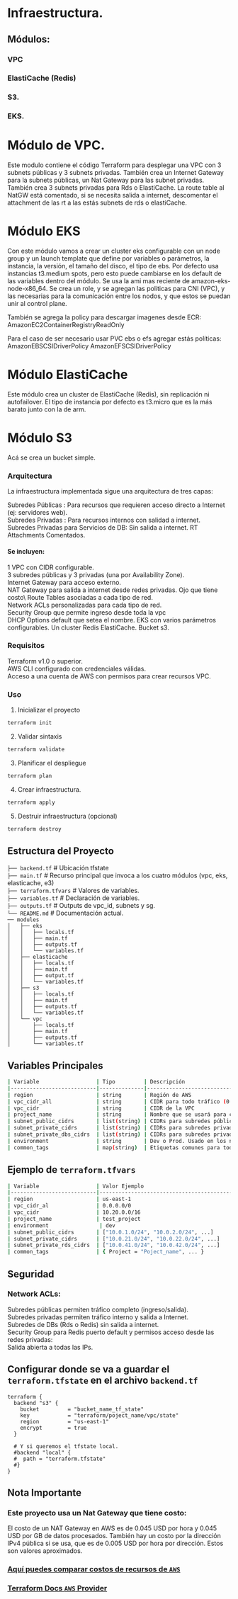 # Infraestructura.
## Módulos:
   ### VPC
   ### ElastiCache (Redis)
   ### S3.
   ### EKS.


# Módulo de VPC.

Este modulo contiene el código Terraform para desplegar una VPC con 3 subnets públicas y 3 subnets privadas. También crea un Internet Gateway para la subnets públicas, un Nat Gateway para las subnet privadas.
También crea 3 subnets privadas para Rds o ElastiCache. La route table al NatGW está comentado, si se necesita salida a internet, descomentar el attachment de las rt a las estás subnets de rds o elastiCache.

# Módulo EKS

Con este módulo vamos a crear un cluster eks configurable con un node group y un launch template que define por variables o parámetros, la instancia, la versión, el tamaño del disco, el tipo de ebs. Por defecto usa instancias t3.medium spots, pero esto puede cambiarse en los default de las variables dentro del módulo.
Se usa la ami mas reciente de amazon-eks-node-x86_64.
Se crea un role, y se agregan las políticas para CNI (VPC), y las necesarias para la comunicación entre los nodos, y que estos se puedan unir al control plane.

También se agrega la policy para descargar imagenes desde ECR:
AmazonEC2ContainerRegistryReadOnly

Para el caso de ser necesario usar PVC ebs o efs agregar estás políticas:
AmazonEBSCSIDriverPolicy
AmazonEFSCSIDriverPolicy

# Módulo ElastiCache

Este módulo crea un cluster de ElastiCache (Redis), sin replicación ni autofailover.
El tipo de instancia por defecto es t3.micro que es la más barato junto con la de arm.

# Módulo S3

Acá se crea un bucket simple.

### Arquitectura
La infraestructura implementada sigue una arquitectura de tres capas:

Subredes Públicas : Para recursos que requieren acceso directo a Internet (ej: servidores web).\
Subredes Privadas : Para recursos internos con salidad a internet.\
Subredes Privadas para Servicios de DB: Sin salida a internet. RT Attachments Comentados.

#### Se incluyen:

1 VPC con CIDR configurable.\
3 subredes públicas y 3 privadas (una por Availability Zone).\
Internet Gateway para acceso externo.\
NAT Gateway para salida a internet desde redes privadas. Ojo que tiene costo\ 
Route Tables asociadas a cada tipo de red.\
Network ACLs personalizadas para cada tipo de red.\
Security Group que permite ingreso desde toda la vpc\
DHCP Options default que setea el nombre.
EKS con varios parámetros configurables.
Un cluster Redis ElastiCache.
Bucket s3.

### Requisitos
Terraform v1.0 o superior.\
AWS CLI configurado con credenciales válidas.\
Acceso a una cuenta de AWS con permisos para crear recursos VPC.

### Uso

1. Inicializar el proyecto
```bash
terraform init
```

2. Validar sintaxis
```bash
terraform validate
```

3. Planificar el despliegue
```bash
terraform plan
```

4. Crear infraestructura.
```bash
terraform apply
```

5. Destruir infraestructura (opcional)
```bash
terraform destroy
```



## Estructura del Proyecto

`├── backend.tf`            # Ubicación tfstate\
`├── main.tf`               # Recurso principal que invoca a los cuatro módulos (vpc, eks, elasticache, e3)\
`├── terraform.tfvars`      # Valores de variables.\
`├── variables.tf`          # Declaración de variables.\
`├── outputs.tf`            # Outputs de vpc_id, subnets y sg.\
`└── README.md`             # Documentación actual.\
`── modules`\
`│   ├── eks`\
`│   │   ├── locals.tf`\
`│   │   ├── main.tf`\
`│   │   ├── outputs.tf`\
`│   │   └── variables.tf`\
`│   ├── elasticache`\
`│   │   ├── locals.tf`\
`│   │   ├── main.tf`\
`│   │   ├── output.tf`\
`│   │   └── variables.tf`\
`│   ├── s3`\
`│   │   ├── locals.tf`\
`│   │   ├── main.tf`\
`│   │   ├── outputs.tf`\
`│   │   └── variables.tf`\
`│   └── vpc`\
`│       ├── locals.tf`\
`│       ├── main.tf`\
`│       ├── outputs.tf`\
`│       └── variables.tf`


## Variables Principales


```bash
| Variable                  | Tipo         | Descripción                                      |
|---------------------------|--------------|--------------------------------------------------|
| region                    | string       | Región de AWS                                    |
| vpc_cidr_all              | string       | CIDR para todo tráfico (0.0.0.0/0)               |
| vpc_cidr                  | string       | CIDR de la VPC                                   |
| project_name              | string       | Nombre que se usará para crear los recursos      |
| subnet_public_cidrs       | list(string) | CIDRs para subredes públicas                     |
| subnet_private_cidrs      | list(string) | CIDRs para subredes privadas.                    |
| subnet_private_dbs_cidrs  | list(string) | CIDRs para subredes privadas de RDS O Redis      |
| environment               | string       | Dev o Prod. Usado en los nombres de los recursos |
| common_tags               | map(string)  | Etiquetas comunes para todos los recursos        |
```

## Ejemplo de `terraform.tfvars`

```bash
| Variable                  | Valor Ejemplo                            |
|---------------------------|------------------------------------------|
| region                    | us-east-1                                |
| vpc_cidr_al               | 0.0.0.0/0                                |
| vpc_cidr                  | 10.20.0.0/16                             |
| project_name              | test_project                             |
| environment                | dev                                     |
| subnet_public_cidrs       | ["10.0.1.0/24", "10.0.2.0/24", ...]      |
| subnet_private_cidrs      | ["10.0.21.0/24", "10.0.22.0/24", ...]    |
| subnet_private_rds_cidrs  | ["10.0.41.0/24", "10.0.42.0/24", ...]    |
| common_tags               | { Project = "Poject_name", ... }         |
```

## Seguridad
### Network ACLs:
Subredes públicas permiten tráfico completo (ingreso/salida).\
Subredes privadas permiten tráfico interno y salida a Internet.\
Subredes de DBs (Rds o Redis) sin salida a internet.\
Security Group para Redis puerto default y permisos acceso desde las redes privadas:\
Salida abierta a todas las IPs.


## Configurar donde se va a guardar el `terraform.tfstate` en el archivo `backend.tf`

```hcl
terraform {
  backend "s3" {
    bucket         = "bucket_name_tf_state"
    key            = "terraform/poject_name/vpc/state"
    region         = "us-east-1"
    encrypt        = true
  }

  # Y si queremos el tfstate local.
  #backend "local" {
  #  path = "terraform.tfstate"
  #}
}
```


## Nota Importante
### Este proyecto usa un Nat Gateway que tiene costo:
El costo de un NAT Gateway en AWS es de 0.045 USD por hora y 0.045 USD por GB de datos procesados. También hay un costo por la dirección IPv4 pública si se usa, que es de 0.005 USD por hora por dirección. Estos son valores aproximados.




### [Aquí puedes comparar costos de recursos de `AWS`](https://instances.vantage.sh/)
### [Terraform Docs `AWS` Provider](https://registry.terraform.io/providers/hashicorp/aws/latest/docs)